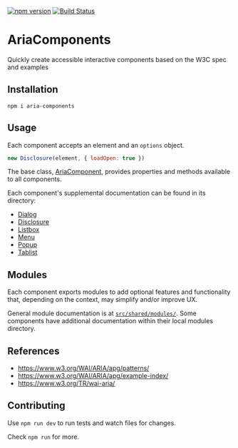 [![npm version][npmjs-img]][npmjs] [![Build Status][ci-img]][ci]

AriaComponents
==============

Quickly create accessible interactive components based on the W3C spec and examples

## Installation

```shell
npm i aria-components
```

## Usage

Each component accepts an element and an `options` object.

```jsx
new Disclosure(element, { loadOpen: true })
```

The base class, [AriaComponent](src/), provides properties and methods available 
to all components.

Each component's supplemental documentation can be found in its directory:

- [Dialog](src/Dialog/)
- [Disclosure](src/Disclosure/)
- [Listbox](src/Listbox/)
- [Menu](src/Menu/)
- [Popup](src/Popup/)
- [Tablist](src/Tablist/)

## Modules

Each component exports modules to add optional features and functionality that, 
depending on the context, may simplify and/or improve UX.

General module documentation is at [`src/shared/modules/`](src/shared/modules/). 
Some components have additional documentation within their local modules directory.

## References

- https://www.w3.org/WAI/ARIA/apg/patterns/
- https://www.w3.org/WAI/ARIA/apg/example-index/
- https://www.w3.org/TR/wai-aria/

## Contributing

Use `npm run dev` to run tests and watch files for changes.

Check `npm run` for more.

[npmjs-img]: https://badge.fury.io/js/aria-components.svg
[npmjs]: https://badge.fury.io/js/aria-components
[ci-img]: https://github.com/goodguyry/AriaComponents/actions/workflows/action-test.yml/badge.svg?branch=master
[ci]: https://github.com/goodguyry/AriaComponents/actions/
